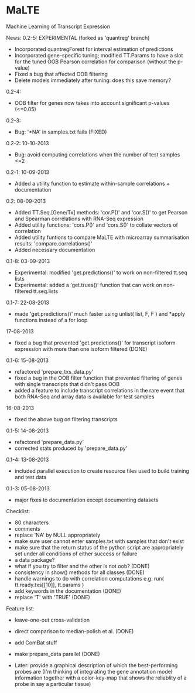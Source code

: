 MaLTE
=====
Machine Learning of Transcript Expression

News:
0.2-5: EXPERIMENTAL (forked as 'quantreg' branch)
- Incorporated quantregForest for interval estimation of predictions
- Incorporated gene-specific tuning; modified TT.Params to have a slot for the
	tuned OOB Pearson correlation for comparison (without the p-value)
- Fixed a bug that affected OOB filtering
- Delete models immediately after tuning: does this save memory?

0.2-4:
- OOB filter for genes now takes into account significant p-values (<=0.05)

0.2-3:
- Bug: '*NA' in samples.txt fails (FIXED)

0.2-2:
10-10-2013
- Bug: avoid computing correlations when the number of test samples <=2

0.2-1:
10-09-2013
- Added a utility function to estimate within-sample correlations + 
	documentation

0.2:
08-09-2013
- Added TT.Seq.[Gene/Tx] methods: 'cor.P()' and 'cor.S()' to get Pearson and 
	Spearman correlations with RNA-Seq expression
- Added utility functions: 'cors.P()' and 'cors.S()' to collate vectors of 
	correlation
- Added utility funtions to compare MaLTE with microarray summarisation results:
	'compare.correlations()'
- Added necessary documentation

0.1-8:
03-09-2013
- Experimental: modified 'get.predictions()' to work on non-filtered tt.seq 
	lists
- Experimental: added a 'get.trues()' function that can work on non-filtered 
	tt.seq.lists

0.1-7:
22-08-2013
- made 'get.predictions()' much faster using unlist( list, F, F ) and *apply 
	functions instead of a for loop

17-08-2013
- fixed a bug that prevented 'get.predictions()' for transcript isoform 
	expression with more than one isoform filtered (DONE)

0.1-6:
15-08-2013
- refactored 'prepare_txs_data.py'
- fixed a bug in the OOB filter function that prevented filtering of genes with 
	single transcripts that didn't pass OOB
- added a feature to include transcript correlations in the rare event that both 
	RNA-Seq and array data is available for test samples

16-08-2013
- fixed the above bug on filtering transcripts

0.1-5: 
14-08-2013
- refactored 'prepare_data.py'
- corrected stats produced by 'prepare_data.py'

0.1-4:
13-08-2013
- included parallel execution to create resource files used to build training 
	and test data

0.1-3:
05-08-2013
- major fixes to documentation except documenting datasets



Checklist:
- 80 characters
- comments
- replace 'NA' by NULL appropriately
- make sure user cannot enter samples.txt with samples that don't exist
- make sure that the return status of the python script are appropriately set 
	under all conditions of either success or failure
- a data package?
- what if you try to filter and the other is not oob? (DONE)
- consistency in show() methods for all classes (DONE)
- handle warnings to do with correlation computations e.g. 
	run( tt.ready.txs[[10]], tt.params )
- add keywords in the documentation (DONE)
- replace 'T' with 'TRUE' (DONE)

Feature list:
- leave-one-out cross-validation
- direct comparison to median-polish et al. (DONE)
- add ComBat stuff
- make prepare_data parallel (DONE)


- Later: provide a graphical description of which the best-performing probes are
	 (I'm thinking of integrating the gene annotation model information together 
	with a color-key-map that shows the reliablity of a probe in say a particular 
	tissue)
